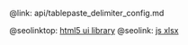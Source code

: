 @link: api/tablepaste_delimiter_config.md

@seolinktop: [html5 ui library](https://webix.com)
@seolink: [js xlsx](https://webix.com/widget/excel_viewer/)